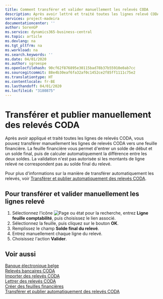 ```yaml
---
title: Comment transférer et valider manuellement les relevés CODA
description: Après avoir lettré et traité toutes les lignes relevé CODA, vous pouvez transférer manuellement les lignes relevé CODA vers une feuille financière.
services: project-madeira
documentationcenter: ''
author: SorenGP
ms.service: dynamics365-business-central
ms.topic: article
ms.devlang: na
ms.tgt_pltfrm: na
ms.workload: na
ms.search.keywords: ''
ms.date: 04/01/2020
ms.author: sgroespe
ms.openlocfilehash: 90cf62f876895e30115bad78b37b55910e0ab7cc
ms.sourcegitcommit: 88e4b30eaf6fa32af0c1452ce2f85ff1111c75e2
ms.translationtype: HT
ms.contentlocale: fr-BE
ms.lasthandoff: 04/01/2020
ms.locfileid: "3180875"
---
```

# <a name="manually-transfer-and-post-coda-statements"></a>Transférer et publier manuellement des relevés CODA
Après avoir appliqué et traité toutes les lignes de relevés CODA, vous pouvez transférer manuellement les lignes de relevés CODA vers une feuille financière. La feuille financière vous permet d'entrer un solde de début et un solde final, puis de calculer automatiquement la différence entre les deux soldes. La validation n'est pas autorisée si les montants de ligne relevé ne correspondent pas au solde final du relevé.  

Pour plus d'informations sur la manière de transférer automatiquement les relevés, voir [Transférer et publier automatiquement des relevés CODA](how-to-automatically-transfer-and-post-coda-statements.md).  

## <a name="to-manually-transfer-and-post-statement-lines"></a>Pour transférer et valider manuellement les lignes relevé  

1.  Sélectionnez l'icône ![Page ou état pour la recherche](../../media/ui-search/search_small.png "Icône Page ou état pour la recherche"), entrez **Ligne feuille comptabilité**, puis choisissez le lien associé.  
2.  Sélectionnez la feuille, puis cliquez sur le bouton **OK**.  
3.  Remplissez le champ **Solde final du relevé**.  
4.  Entrez manuellement chaque ligne du relevé.  
5.  Choisissez l'action **Valider**.  

## <a name="see-also"></a>Voir aussi  
 [Banque électronique belge](belgian-electronic-banking.md)   
 [Relevés bancaires CODA](coda-bank-statements.md)   
 [Importer des relevés CODA](how-to-import-coda-statements.md)   
 [Lettrer des relevés CODA](how-to-apply-coda-statements.md)   
 [Créer des feuilles financières](how-to-create-financial-journals.md)   
 [Transférer et publier automatiquement des relevés CODA](how-to-automatically-transfer-and-post-coda-statements.md)
